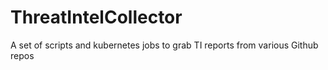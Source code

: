 # ThreatIntelCollector
A set of scripts and kubernetes jobs to grab TI reports from various Github repos

